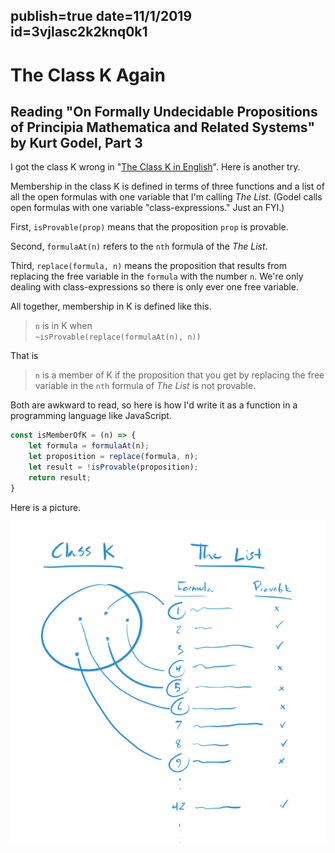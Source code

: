 publish=true
date=11/1/2019
id=3vjlasc2k2knq0k1
---
# The Class K Again
## Reading "On Formally Undecidable Propositions of Principia Mathematica and Related Systems" by Kurt Godel, Part 3

I got the class K wrong in "[The Class K in English](/articles/the-class-k-in-english.html)". Here is another try.

Membership in the class K is defined in terms of three functions and a list of all the open formulas with one variable that I'm calling
*The List*. (Godel calls open formulas with one variable "class-expressions." Just an FYI.)

First, `isProvable(prop)` means that the proposition `prop` is provable.

Second, `formulaAt(n)` refers to the `nth` formula of the *The List*.

Third, `replace(formula, n)` means the proposition that results from replacing the free variable in the `formula` with the number `n`. We're only dealing with class-expressions so there is only ever one free variable.

All together, membership in K is defined like this.

> `n` is in K when <br>`~isProvable(replace(formulaAt(n), n))`

That is

> `n` is a member of K if the proposition that you get by replacing the free variable in the `nth` formula of *The List* is not provable.

Both are awkward to read, so here is how I'd write it as a function in a programming language like JavaScript.

```javascript
const isMemberOfK = (n) => {
	let formula = formulaAt(n);
	let proposition = replace(formula, n);
	let result = !isProvable(proposition);
	return result;
}
```


Here is a picture.

<img src="../images/classK.png" />
